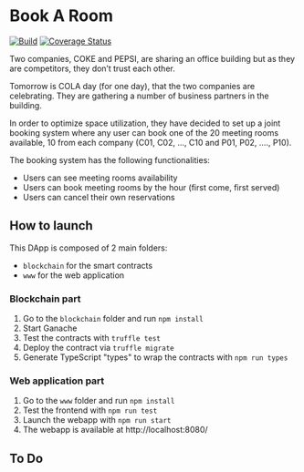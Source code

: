 # Book A Room

[![Build](https://github.com/alainncls/book-a-room/actions/workflows/pipeline.yml/badge.svg)](https://github.com/alainncls/book-a-room/actions/workflows/pipeline.yml)
[![Coverage Status](https://coveralls.io/repos/github/alainncls/book-a-room/badge.svg?branch=main)](https://coveralls.io/github/alainncls/book-a-room?branch=main)

Two companies, COKE and PEPSI, are sharing an office building but as they are competitors, they don’t trust each other.

Tomorrow is COLA day (for one day), that the two companies are celebrating. They are gathering a number of business partners in the building.

In order to optimize space utilization, they have decided to set up a joint booking system where any user can book one of the 20 meeting rooms available, 10 from each company (C01, C02, …, C10 and P01, P02, …., P10).

The booking system has the following functionalities:

* Users can see meeting rooms availability
* Users can book meeting rooms by the hour (first come, first served)
* Users can cancel their own reservations

## How to launch

This DApp is composed of 2 main folders:

* `blockchain` for the smart contracts
* `www` for the web application

### Blockchain part

1. Go to the `blockchain` folder and run `npm install`
2. Start Ganache
3. Test the contracts with `truffle test`
4. Deploy the contract via `truffle migrate`
5. Generate TypeScript "types" to wrap the contracts with `npm run types`

### Web application part

1. Go to the `www` folder and run `npm install`
2. Test the frontend with `npm run test`
3. Launch the webapp with `npm run start`
4. The webapp is available at http://localhost:8080/

## To Do
